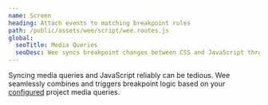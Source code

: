```yaml
---
name: Screen
heading: Attach events to matching breakpoint rules
path: /public/assets/wee/script/wee.routes.js
global:
  seoTitle: Media Queries
  seoDesc: Wee syncs breakpoint changes between CSS and JavaScript through a simple numeric system.
---
```


Syncing media queries and JavaScript reliably can be tedious. Wee seamlessly combines and triggers breakpoint logic based on your [configured](https://www.weepower.com/start/compiling#project-json) project media queries.